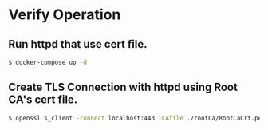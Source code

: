 # Verify Operation

## Run httpd that use cert file.
```sh
$ docker-compose up -d
```

## Create TLS Connection with httpd using Root CA's cert file.
```sh
$ openssl s_client -connect localhost:443 -CAfile ./rootCa/RootCaCrt.pem
```
